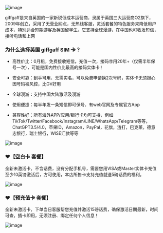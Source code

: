 ![image](http://img.315789.xyz/giffgaff_img/e894e0b1-8749-4b04-bf0a-3cb9dca41c7b.png)

   giffgaff是来自英国的一家新锐低成本运营商，隶属于英国三大运营商O2旗下，2009年创立，采用了无营业网点，无热线客服，灵活套餐的特色服务来降低用户成本，特别适合短期游客及英国留学生。它支持全球漫游，在中国也可收发短信，接听电话和上网

### 为什么选择英国 giffgaff SIM 卡？

- 高性价比：0月租，免费接收短信，充值一次，接码🉑用20年+（仅需半年保号一次），可能是国内性价比最高的接码实体卡！
 
-  安全可靠：到手可用，无需实名，可以免费申请换2次号码，实体卡无须担心因号码被风控，比GV好用

- 全球漫游：支持中国大陆激活及漫游

- 使用便捷：每半年发一条短信即可保号，有web官网及专属官方App

- 兼容性好：所有海外APP/应用/银行卡均可支持，例如TikTok/Twitter/Facebook/Instagram/LINE/WhatsApp/Telegram等等，ChatGPT3.5/4.0，苹果ID，Amazon，PayPal，花旗，渣打，巴克莱，德意志银行，瑞士银行，WISE汇款等等

![image](http://img.315789.xyz/giffgaff_img/fce045fa-3a03-4420-a2cb-27d70ac0d67d.png)


### ❤️【空白卡 套餐】

全新未激活卡，不含话费，没有分配手机号，需要您用VISA或Master实体卡充值至少10英镑激活后，方可使用，本店所售卡支持充值就送5磅话费的福利。

![image](http://img.315789.xyz/giffgaff_img/28552262-7f62-4ac3-bc84-76a99851ddbe.png)

### ❤️【预充值卡 套餐】

全新未激活卡，下单当日客服帮您充值并激活15磅话费，确保激活日期最新，时间可查，插卡即用，无须注册、绑定任何个人信息！

![image](http://img.315789.xyz/giffgaff_img/dda4caae-d50f-4764-93dd-8d428cb3c117.png)
